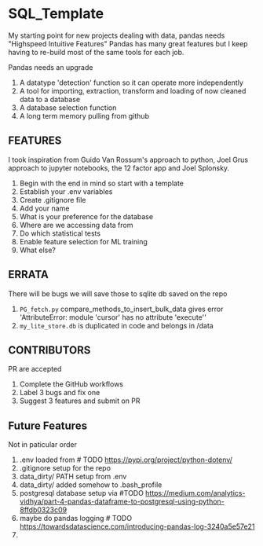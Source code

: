 # SQL_Template
My starting point for new projects dealing with data, pandas needs "Highspeed Intuitive Features"
Pandas has many great features but I keep having to re-build most of the same tools for each job.

Pandas needs an upgrade
1. A datatype 'detection' function so it can operate more independently
2. A tool for importing, extraction, transform and loading of now cleaned data to a database
3. A database selection function
4. A long term memory pulling from github


## FEATURES
I took inspiration from Guido Van Rossum's approach to python, Joel Grus approach to jupyter notebooks, the 12 
factor app and Joel Splonsky.

1. Begin with the end in mind so start with a template
2. Establish your .env variables
3. Create .gitignore file
4. Add your name
5. What is your preference for the database
6. Where are we accessing data from
5. Do which statistical tests
6. Enable feature selection for ML training
7. What else?



## ERRATA
There will be bugs we will save those to sqlite db saved on the repo
1. `PG_fetch.py` compare_methods_to_insert_bulk_data gives error 'AttributeError: module 'cursor' has no attribute 'execute''
2. `my_lite_store.db` is duplicated in code and belongs in /data



## CONTRIBUTORS
PR are accepted
1. Complete the GitHub workflows
2. Label 3 bugs and fix one
3. Suggest 3 features and submit on PR



## Future Features
Not in paticular order
1. .env loaded from # TODO https://pypi.org/project/python-dotenv/
2. .gitignore setup for the repo
3. data_dirty/ PATH setup from .env
4. data_dirty/ added somehow to .bash_profile
5. postgresql database setup via #TODO https://medium.com/analytics-vidhya/part-4-pandas-dataframe-to-postgresql-using-python-8ffdb0323c09
6. maybe do pandas logging # TODO https://towardsdatascience.com/introducing-pandas-log-3240a5e57e21
7. 

